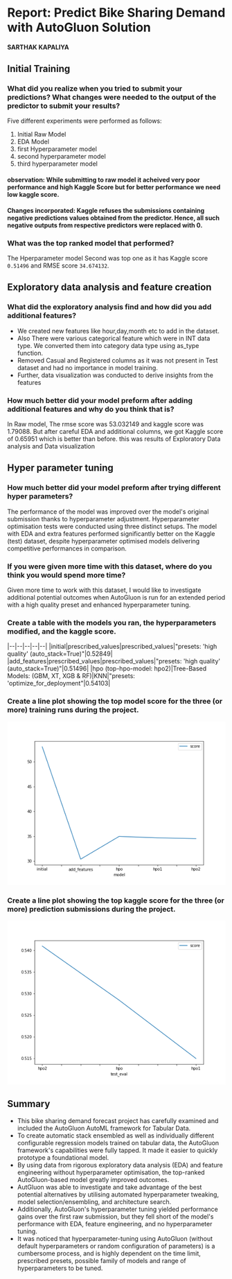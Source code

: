 # Report: Predict Bike Sharing Demand with AutoGluon Solution
#### SARTHAK KAPALIYA

## Initial Training
### What did you realize when you tried to submit your predictions? What changes were needed to the output of the predictor to submit your results?
Five different experiments were performed as follows:
1. Initial Raw Model
2. EDA Model
3. first Hyperparameter model
4. second hyperparameter model
5. third hyperparameter model

#### observation: While submitting to raw model it acheived very poor performance and high Kaggle Score but for better performance we need low kaggle score.
#### Changes incorporated: Kaggle refuses the submissions containing negative predictions values obtained from the predictor. Hence, all such negative outputs from respective predictors were replaced with 0.

### What was the top ranked model that performed?
The Hperparameter model Second was top one as it has Kaggle score `0.51496` and RMSE score `34.674132`.

## Exploratory data analysis and feature creation
### What did the exploratory analysis find and how did you add additional features?
- We created new features like hour,day,month etc to add in the dataset. 
- Also There were various categorical feature which were in INT data type. We converted them into category data type using as_type function.
- Removed Casual and Registered columns as it was not present in Test dataset and had no importance in model training.
- Further, data visualization was conducted to derive insights from the features

### How much better did your model preform after adding additional features and why do you think that is?
In Raw model, The rmse score was 53.032149 and kaggle score was  1.79088. But after careful EDA and additional columns, we got Kaggle score of 
0.65951 which is better than before. this was results of Exploratory Data analysis and Data visualization

## Hyper parameter tuning
### How much better did your model preform after trying different hyper parameters?
The performance of the model was improved over the model's original submission thanks to hyperparameter adjustment. Hyperparameter optimisation tests were conducted using three distinct setups. The model with EDA and extra features performed significantly better on the Kaggle (test) dataset, despite hyperparameter optimised models delivering competitive performances in comparison.

### If you were given more time with this dataset, where do you think you would spend more time?
Given more time to work with this dataset, I would like to investigate additional potential outcomes when AutoGluon is run for an extended period with a high quality preset and enhanced hyperparameter tuning.

### Create a table with the models you ran, the hyperparameters modified, and the kaggle score.

|--|--|--|--|--|
|initial|prescribed_values|prescribed_values|"presets: 'high quality' (auto_stack=True)"|0.52849|
|add_features|prescribed_values|prescribed_values|"presets: 'high quality' (auto_stack=True)"|0.51496|
|hpo (top-hpo-model: hpo2)|Tree-Based Models: (GBM, XT, XGB & RF)|KNN|"presets: 'optimize_for_deployment"|0.54103|

### Create a line plot showing the top model score for the three (or more) training runs during the project.


![model_train_score.png](img/model_train_score.png)

### Create a line plot showing the top kaggle score for the three (or more) prediction submissions during the project.


![model_test_score.png](img/model_test_score.png)

## Summary
- This bike sharing demand forecast project has carefully examined and included the AutoGluon AutoML framework for Tabular Data.
- To create automatic stack ensembled as well as individually different configurable regression models trained on tabular data, the AutoGluon framework's capabilities were fully tapped. It made it easier to quickly prototype a foundational model.
- By using data from rigorous exploratory data analysis (EDA) and feature engineering without hyperparameter optimisation, the top-ranked AutoGluon-based model greatly improved outcomes.
- AutGluon was able to investigate and take advantage of the best potential alternatives by utilising automated hyperparameter tweaking, model selection/ensembling, and architecture search.
- Additionally, AutoGluon's hyperparameter tuning yielded performance gains over the first raw submission, but they fell short of the model's performance with EDA, feature engineering, and no hyperparameter tuning.
- It was noticed that hyperparameter-tuning using AutoGluon (without default hyperparameters or random configuration of parameters) is a cumbersome process, and is highly dependent on the time limit, prescribed presets, possible family of models and range of hyperparameters to be tuned.
